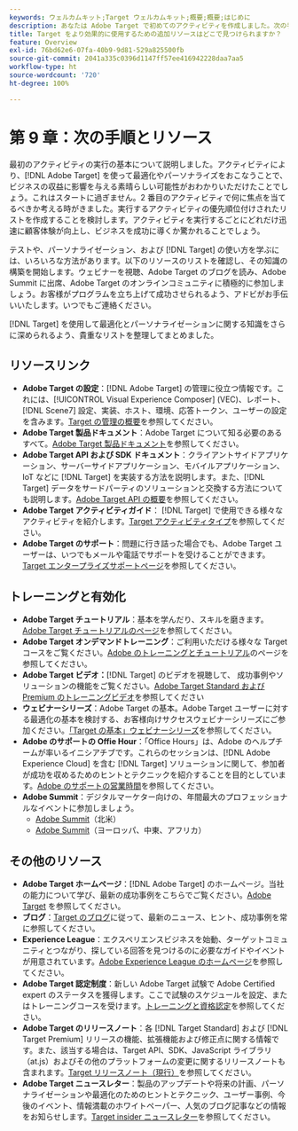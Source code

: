 ```yaml
---
keywords: ウェルカムキット;Target ウェルカムキット;概要;概要;はじめに
description: あなたは Adobe Target で初めてのアクティビティを作成しました。次の手順この記事では、その他のリソース、トレーニングチュートリアル、ハウツービデオへのリンクを参照できます。
title: Target をより効果的に使用するための追加リソースはどこで見つけられますか？
feature: Overview
exl-id: 76bd62e6-07fa-40b9-9d81-529a825500fb
source-git-commit: 2041a335c0396d1147ff57ee416942228daa7aa5
workflow-type: ht
source-wordcount: '720'
ht-degree: 100%

---
```


# 第 9 章：次の手順とリソース

最初のアクティビティの実行の基本について説明しました。アクティビティにより、[!DNL Adobe Target] を使って最適化やパーソナライズをおこなうことで、ビジネスの収益に影響を与える素晴らしい可能性がおわかりいただけたことでしょう。これはスタートに過ぎません。2 番目のアクティビティで何に焦点を当てるべきか考える時がきました。実行するアクティビティの優先順位付けされたリストを作成することを検討します。アクティビティを実行するごとにどれだけ迅速に顧客体験が向上し、ビジネスを成功に導くか驚かれることでしょう。

テストや、パーソナライゼーション、および [!DNL Target] の使い方を学ぶには、いろいろな方法があります。以下のリソースのリストを確認し、その知識の構築を開始します。ウェビナーを視聴、Adobe Target のブログを読み、Adobe Summit に出席、Adobe Target のオンラインコミュニティに積極的に参加しましょう。お客様がプログラムを立ち上げて成功させられるよう、アドビがお手伝いいたします。いつでもご連絡ください。

[!DNL Target] を使用して最適化とパーソナライゼーションに関する知識をさらに深められるよう、貴重なリストを整理してまとめました。

## リソースリンク

* **Adobe Target の設定**：[!DNL Adobe Target] の管理に役立つ情報です。これには、[!UICONTROL Visual Experience Composer] (VEC)、レポート、[!DNL Scene7] 設定、実装、ホスト、環境、応答トークン、ユーザーの設定を含みます。[Target の管理の概要](/help/administrating-target/administrating-target.md)を参照してください。
* **Adobe Target 製品ドキュメント**：Adobe Target について知る必要のあるすべて。[Adobe Target 製品ドキュメント](https://experienceleague.adobe.com/docs/target/using/target-home.html?lang=ja)を参照してください。
* **Adobe Target API および SDK ドキュメント**：クライアントサイドアプリケーション、サーバーサイドアプリケーション、モバイルアプリケーション、IoT などに [!DNL Target] を実装する方法を説明します。また、[!DNL Target] データをサードパーティのソリューションと交換する方法についても説明します。[Adobe Target API の概要](/help/api/api-overview.md)を参照してください。
* **Adobe Target アクティビティガイド**： [!DNL Target] で使用できる様々なアクティビティを紹介します。[Target アクティビティタイプ](/help/c-activities/target-activities-guide.md)を参照してください。
* **Adobe Target のサポート**：問題に行き詰った場合でも、Adobe Target ユーザーは、いつでもメールや電話でサポートを受けることができます。[Target エンタープライズサポートページ](https://helpx.adobe.com/jp/contact/enterprise-support.ec.html#target)を参照してください。

## トレーニングと有効化

* **Adobe Target チュートリアル**：基本を学んだり、スキルを磨きます。[Adobe Target チュートリアルのページ](https://experienceleague.adobe.com/docs/target-learn/tutorials/overview.html?lang=ja)を参照してください。
* **Adobe Target オンデマンドトレーニング**：ご利用いただける様々な Target コースをご覧ください。[Adobe のトレーニングとチュートリアル](https://helpx.adobe.com/jp/learning.html?promoid=KAUDK)のページを参照してください。
* **Adobe Target ビデオ：**[!DNL Target] のビデオを視聴して、 成功事例やソリューションの機能をご覧ください。[Adobe Target Standard および Premium のトレーニングビデオ](/help/c-intro/target-standard-premium-training-videos.md)を参照してください
* **ウェビナーシリーズ**：Adobe Target の基本。Adobe Target ユーザーに対する最適化の基本を検討する、お客様向けサクセスウェビナーシリーズにご参加ください。[「Target の基本」ウェビナーシリーズ](/help/cmp-resources-and-contact-information.md#concept_11902FAC95C64479AABE020557A7EEE4)を参照してください。
* **Adobe のサポートの Offie Hour**：「Office Hours」は、Adobe のヘルプチームが率いるイニシアチブです。これらのセッションは、[!DNL Adobe Experience Cloud] を含む [!DNL Target] ソリューションに関して、参加者が成功を収めるためのヒントとテクニックを紹介することを目的としています。[Adobe のサポートの営業時間](/help/cmp-resources-and-contact-information.md#concept_58EA30379D3B48C4848BA2A8C464A5B7)を参照してください。
* **Adobe Summit**：デジタルマーケター向けの、年間最大のプロフェッショナルなイベントに参加しましょう。
   * [Adobe Summit](https://summit.adobe.com/na/)（北米）
   * [Adobe Summit](https://summit-emea.adobe.com/emea/)（ヨーロッパ、中東、アフリカ）

## その他のリソース

* **Adobe Target ホームページ**：[!DNL Adobe Target] のホームページ。当社の能力について学び、最新の成功事例をこちらでご覧ください。[Adobe Target](https://www.adobe.com/jp/marketing/target.html) を参照してください。
* **ブログ**：[Target のブログ](https://blog.adobe.com/en/2020/07/29/adobe-target-announces-enhanced-analytics-measurement-for-ai-powered-testing-and-personalization.html#gs.di9df5)に従って、最新のニュース、ヒント、成功事例を常に参照してください。
* **Experience League**：エクスペリエンスビジネスを始動、ターゲットコミュニティとつながり、探している回答を見つけるのに必要なガイドやイベントが用意されています。[Adobe Experience League のホームページ](https://experienceleague.adobe.com/?lang=ja#home)を参照してください。
* **Adobe Target 認定制度**：新しい Adobe Target 試験で Adobe Certified expert のステータスを獲得します。ここで試験のスケジュールを設定、またはトレーニングコースを受けます。[トレーニングと資格認定](/help/c-intro/training-and-certification.md)を参照してください。
* **Adobe Target のリリースノート**：各 [!DNL Target Standard] および [!DNL Target Premium] リリースの機能、拡張機能および修正点に関する情報です。また、該当する場合は、Target API、SDK、JavaScript ライブラリ（at.js）およびその他のプラットフォームの変更に関するリリースノートも含まれます。[Target リリースノート（現行）](/help/r-release-notes/release-notes.md)を参照してください。
* **Adobe Target ニュースレター**：製品のアップデートや将来の計画、パーソナライゼーションや最適化のためのヒントとテクニック、ユーザー事例、今後のイベント、情報満載のホワイトペーパー、人気のブログ記事などの情報をお知らせします。[Target insider ニュースレター](/help/r-release-notes/target-insider-newsletter.md)を参照してください。
